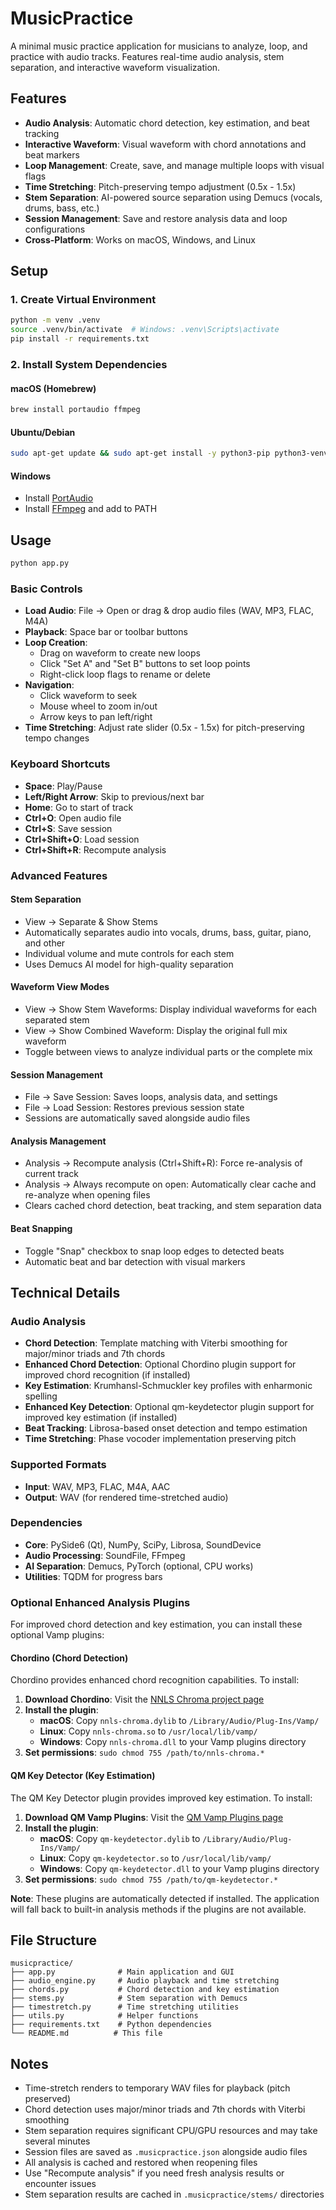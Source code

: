 # MusicPractice

A minimal music practice application for musicians to analyze, loop, and practice with audio tracks. Features real-time audio analysis, stem separation, and interactive waveform visualization.

## Features

- **Audio Analysis**: Automatic chord detection, key estimation, and beat tracking
- **Interactive Waveform**: Visual waveform with chord annotations and beat markers
- **Loop Management**: Create, save, and manage multiple loops with visual flags
- **Time Stretching**: Pitch-preserving tempo adjustment (0.5x - 1.5x)
- **Stem Separation**: AI-powered source separation using Demucs (vocals, drums, bass, etc.)
- **Session Management**: Save and restore analysis data and loop configurations
- **Cross-Platform**: Works on macOS, Windows, and Linux

## Setup

### 1. Create Virtual Environment

```bash
python -m venv .venv
source .venv/bin/activate  # Windows: .venv\Scripts\activate
pip install -r requirements.txt
```

### 2. Install System Dependencies

#### macOS (Homebrew)

```bash
brew install portaudio ffmpeg
```

#### Ubuntu/Debian

```bash
sudo apt-get update && sudo apt-get install -y python3-pip python3-venv portaudio19-dev ffmpeg
```

#### Windows

- Install [PortAudio](https://www.portaudio.com/download.html)
- Install [FFmpeg](https://ffmpeg.org/download.html) and add to PATH

## Usage

```bash
python app.py
```

### Basic Controls

- **Load Audio**: File → Open or drag & drop audio files (WAV, MP3, FLAC, M4A)
- **Playback**: Space bar or toolbar buttons
- **Loop Creation**:
  - Drag on waveform to create new loops
  - Click "Set A" and "Set B" buttons to set loop points
  - Right-click loop flags to rename or delete
- **Navigation**:
  - Click waveform to seek
  - Mouse wheel to zoom in/out
  - Arrow keys to pan left/right
- **Time Stretching**: Adjust rate slider (0.5x - 1.5x) for pitch-preserving tempo changes

### Keyboard Shortcuts

- **Space**: Play/Pause
- **Left/Right Arrow**: Skip to previous/next bar
- **Home**: Go to start of track
- **Ctrl+O**: Open audio file
- **Ctrl+S**: Save session
- **Ctrl+Shift+O**: Load session
- **Ctrl+Shift+R**: Recompute analysis

### Advanced Features

#### Stem Separation

- View → Separate & Show Stems
- Automatically separates audio into vocals, drums, bass, guitar, piano, and other
- Individual volume and mute controls for each stem
- Uses Demucs AI model for high-quality separation

#### Waveform View Modes

- View → Show Stem Waveforms: Display individual waveforms for each separated stem
- View → Show Combined Waveform: Display the original full mix waveform
- Toggle between views to analyze individual parts or the complete mix

#### Session Management

- File → Save Session: Saves loops, analysis data, and settings
- File → Load Session: Restores previous session state
- Sessions are automatically saved alongside audio files

#### Analysis Management

- Analysis → Recompute analysis (Ctrl+Shift+R): Force re-analysis of current track
- Analysis → Always recompute on open: Automatically clear cache and re-analyze when opening files
- Clears cached chord detection, beat tracking, and stem separation data

#### Beat Snapping

- Toggle "Snap" checkbox to snap loop edges to detected beats
- Automatic beat and bar detection with visual markers

## Technical Details

### Audio Analysis

- **Chord Detection**: Template matching with Viterbi smoothing for major/minor triads and 7th chords
- **Enhanced Chord Detection**: Optional Chordino plugin support for improved chord recognition (if installed)
- **Key Estimation**: Krumhansl-Schmuckler key profiles with enharmonic spelling
- **Enhanced Key Detection**: Optional qm-keydetector plugin support for improved key estimation (if installed)
- **Beat Tracking**: Librosa-based onset detection and tempo estimation
- **Time Stretching**: Phase vocoder implementation preserving pitch

### Supported Formats

- **Input**: WAV, MP3, FLAC, M4A, AAC
- **Output**: WAV (for rendered time-stretched audio)

### Dependencies

- **Core**: PySide6 (Qt), NumPy, SciPy, Librosa, SoundDevice
- **Audio Processing**: SoundFile, FFmpeg
- **AI Separation**: Demucs, PyTorch (optional, CPU works)
- **Utilities**: TQDM for progress bars

### Optional Enhanced Analysis Plugins

For improved chord detection and key estimation, you can install these optional Vamp plugins:

#### Chordino (Chord Detection)

Chordino provides enhanced chord recognition capabilities. To install:

1. **Download Chordino**: Visit the [NNLS Chroma project page](http://isophonics.net/nnls-chroma)
2. **Install the plugin**:
   - **macOS**: Copy `nnls-chroma.dylib` to `/Library/Audio/Plug-Ins/Vamp/`
   - **Linux**: Copy `nnls-chroma.so` to `/usr/local/lib/vamp/`
   - **Windows**: Copy `nnls-chroma.dll` to your Vamp plugins directory
3. **Set permissions**: `sudo chmod 755 /path/to/nnls-chroma.*`

#### QM Key Detector (Key Estimation)

The QM Key Detector plugin provides improved key estimation. To install:

1. **Download QM Vamp Plugins**: Visit the [QM Vamp Plugins page](https://code.soundsoftware.ac.uk/projects/qm-vamp-plugins/files)
2. **Install the plugin**:
   - **macOS**: Copy `qm-keydetector.dylib` to `/Library/Audio/Plug-Ins/Vamp/`
   - **Linux**: Copy `qm-keydetector.so` to `/usr/local/lib/vamp/`
   - **Windows**: Copy `qm-keydetector.dll` to your Vamp plugins directory
3. **Set permissions**: `sudo chmod 755 /path/to/qm-keydetector.*`

**Note**: These plugins are automatically detected if installed. The application will fall back to built-in analysis methods if the plugins are not available.

## File Structure

```
musicpractice/
├── app.py              # Main application and GUI
├── audio_engine.py     # Audio playback and time stretching
├── chords.py           # Chord detection and key estimation
├── stems.py            # Stem separation with Demucs
├── timestretch.py      # Time stretching utilities
├── utils.py            # Helper functions
├── requirements.txt    # Python dependencies
└── README.md          # This file
```

## Notes

- Time-stretch renders to temporary WAV files for playback (pitch preserved)
- Chord detection uses major/minor triads and 7th chords with Viterbi smoothing
- Stem separation requires significant CPU/GPU resources and may take several minutes
- Session files are saved as `.musicpractice.json` alongside audio files
- All analysis is cached and restored when reopening files
- Use "Recompute analysis" if you need fresh analysis results or encounter issues
- Stem separation results are cached in `.musicpractice/stems/` directories
